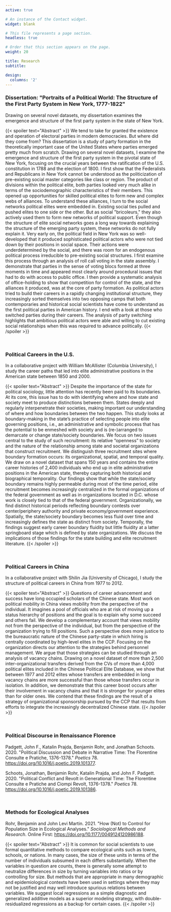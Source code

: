 ```yaml
---
active: true

# An instance of the Contact widget.
widget: blank

# This file represents a page section.
headless: true

# Order that this section appears on the page.
weight: 20

title: Research
subtitle:

design:
  columns: '2'
---
```


### Dissertation: "Portraits of a Political World: The Structure of the First Party System in New York, 1777-1822"

Drawing on several novel datasets, my dissertation examines the emergence and structure of the first party system in the state of New York.

{{< spoiler text="Abstract" >}}
We tend to take for granted the existence and operation of electoral parties in modern democracies. But where did they come from? This dissertation is a study of party formation in the theoretically important case of the United States where parties emerged pretty much from scratch. Drawing on several novel datasets, I examine the emergence and structure of the first party system in the pivotal state of New York, focusing on the crucial years between the ratification of the U.S. constitution in 1788 and the election of 1800. I first show that the Federalists and Republicans in New York cannot be understood as the politicization of pre-existing social master categories like class or region. The product of divisions within the political elite, both parties looked very much alike in terms of the sociodemographic characteristics of their members. This opened up opportunities for skilled political elites to form new and complex webs of alliances. To understand these alliances, I turn to the social networks political elites were embedded in. Existing social ties pulled and pushed elites to one side or the other. But as social "bricoleurs," they also actively used them to form new networks of political support. Even though the structure of elite social networks goes a long way towards explaining the structure of the emerging party system, these networks do not fully explain it. Very early on, the political field in New York was so well-developed that it produced sophisticated political actors who were not tied down by their positions in social space. Their actions were underdetermined by the social, and there was room for an endogenous political process irreducible to pre-existing social structures. I first examine this process through an analysis of roll call voting in the state assembly. I demonstrate that parties in the sense of voting blocs formed at three moments in time and appeared most clearly around procedural issues that had to do with access to public office. I then provide a systematic analysis of office-holding to show that competition for control of the state, and the alliances it produced, was at the core of party formation. As political actors tried to build their careers in a rapidly changing institutional structure, they increasingly sorted themselves into two opposing camps that both contemporaries and historical social scientists have come to understand as the first political parties in American history. I end with a look at those who switched parties during their careers. The analysis of party switching highlights that ambitious political actors were able and willing to cut existing social relationships when this was required to advance politically. 
{{< /spoiler >}}

<br/>


### Political Careers in the U.S.

In a collaborative project with William McAllister (Columbia University), I study the career paths that led into elite administrative positions in the American state between 1850 and 2000. 

{{< spoiler text="Abstract" >}}
Despite the importance of the state for political sociology, little attention has recently been paid to its boundaries. At its core, this issue has to do with identifying where and how state and society meet to produce distinctions between them. States deeply and regularly interpenetrate their societies, making important our understanding of where and how boundaries between the two happen. This study looks at boundary-making in the state’s practice of selecting people into elite governing positions, i.e., an administrative and symbolic process that has the potential to be enmeshed with society and is (re-)arranged to demarcate or change state/society boundaries. We focus on two issues central to the study of such recruitment: its relative “openness” to society and the nature of the relationship among state and societal organizations that construct recruitment. We distinguish three recruitment sites where boundary formation occurs: its organizational, spatial, and temporal quality. We draw on a novel dataset that spans 150 years and contains the entire career histories of 2,400 individuals who end up in elite administrative positions in the American state, thereby capturing both historical and biographical temporality. Our findings show that while the state/society boundary remains highly permeable during most of the time period, elite recruitment becomes increasingly centralized in the formal organizations of the federal government as well as in organizations located in D.C. whose work is closely tied to that of the federal government. Organizationally, we find distinct historical periods reflecting boundary contests over center/periphery authority and private economy/government experience. Spatially, the state/society boundary becomes less fluid over time and increasingly defines the state as distinct from society. Temporally, the findings suggest early career boundary fluidity but little fluidity at a latter springboard stage which is defined by state organizations. We discuss the implications of those findings for the state building and elite recruitment literature. 
{{< /spoiler >}}

<br/>


### Political Careers in China

In a collaborative project with Shilin Jia (University of Chicago), I study the structure of political careers in China from 1977 to 2012.

{{< spoiler text="Abstract" >}}
Questions of career advancement and success have long occupied scholars of the Chinese state. Most work on political mobility in China views mobility from the perspective of the individual. It imagines a pool of officials who are at risk of moving up a status hierarchy of positions and the goal is to explain why some succeed and others fail. We develop a complementary account that views mobility not from the perspective of the individual, but from the perspective of the organization trying to fill positions. Such a perspective does more justice to the bureaucratic nature of the Chinese party-state in which hiring is centrally coordinated by high-level elites in the CCP. Focusing on the organization directs our attention to the strategies behind personnel management. We argue that those strategies can be studied through an analysis of vacancy chains. Drawing on a novel dataset of more than 2,500 inter-organizational transfers derived from the CVs of more than 4,000 political elites included in the Chinese Political Elite Database, we show that between 1977 and 2012 elites whose transfers are embedded in long vacancy chains are more successful than those whose transfers occur in isolation. In addition, we demonstrate that this career boost occurs after their involvement in vacancy chains and that it is stronger for younger elites than for older ones. We contend that these findings are the result of a strategy of organizational sponsorship pursued by the CCP that results from efforts to integrate the increasingly decentralized Chinese state. 
{{< /spoiler >}}

<br/>


### Political Discourse in Renaissance Florence

Padgett, John F., Katalin Prajda, Benjamin Rohr, and Jonathan Schoots. 2020. "Political Discussion and Debate in Narrative Time: The Florentine Consulte e Pratiche, 1376-1378." *Poetics* 78. https://doi.org/10.1016/j.poetic.2019.101377.

Schoots, Jonathan, Benjamin Rohr, Katalin Prajda, and John F. Padgett. 2020. "Political Conflict and Revolt in Generational Time: The Florentine Consulte e Pratiche and Ciompi Revolt, 1376-1378." *Poetics* 78. https://doi.org/10.1016/j.poetic.2019.101386.

<br/>


### Methods for Ecological Analyses

Rohr, Benjamin and John Levi Martin. 2021. "How (Not) to Control for Population Size in Ecological Analyses." *Sociological Methods and Research*. Online First: https://doi.org/10.1177/0049124120986188.

{{< spoiler text="Abstract" >}}
It is common for social scientists to use formal quantitative methods to compare ecological units such as towns, schools, or nations. In many cases, the size of these units in terms of the number of individuals subsumed in each differs substantially. When the variables in question are counts, there is generally some attempt to neutralize differences in size by turning variables into ratios or by controlling for size. But methods that are appropriate in many demographic and epidemiological contexts have been used in settings where they may not be justified and may well introduce spurious relations between variables. We suggest local regressions as a simple diagnostic and generalized additive models as a superior modeling strategy, with double-residualized regressions as a backup for certain cases.
{{< /spoiler >}}
